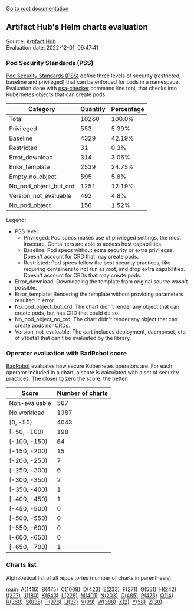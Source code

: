 [Go to root documentation](https://vicenteherrera.com/psa-checker)

## Artifact Hub's Helm charts evaluation

Source: [Artifact Hub](https://artifacthub.io/)  
Evaluation date: 2022-12-01, 09:47:41

### Pod Security Standards (PSS)

[Pod Security Standards (PSS)](https://kubernetes.io/docs/concepts/security/pod-security-standards/) define three levels of security (restricted, baseline and privileged) that can be enforced for pods in a namespace. Evaluation done with [psa-checker](https://vicenteherrera.com/psa-checker/) command line tool, that checks into Kubernetes objects that can create pods.

| Category | Quantity | Percentage |
|------|------|------|
| Total | 10260 | 100.0% |
| Privileged | 553 | 5.39% |
| Baseline | 4329 | 42.19% |
| Restricted | 31 | 0.3% |
| Error_download | 314 | 3.06% |
| Error_template | 2539 | 24.75% |
| Empty_no_object | 595 | 5.8% |
| No_pod_object_but_crd | 1251 | 12.19% |
| Version_not_evaluable | 492 | 4.8% |
| No_pod_object | 156 | 1.52% |

Legend:
 * PSS level:
   * Privileged: Pod specs makes use of privileged settings, the most insecure. Containers are able to access host capabilities.
   * Baseline: Pod specs without extra security or extra privileges. Doesn't account for CRD that may create pods.
   * Restricted: Pod specs follow the best security practices, like requiring containers to not run as root, and drop extra capabilities. Doesn't account for CRDs that may create pods.
 * Error_download: Downloading the template from original source wasn't possible.
 * Error_template: Rendering the template without providing parameters resulted in error.
 * No_pod_object_but_crd: The chart didn't render any object that can create pods, but has CRD that could do so.
 * No_pod_object_no_crd: The chart didn't render any object that can create pods nor CRDs.
 * Version_not_evaluable: The cart includes deployment, daemonset, etc. of v1beta1 that can't be evaluated by the library.

### Operator evaluation with BadRobot score

[BadRobot](https://github.com/controlplaneio/badrobot) evaluates how secure Kubernetes operators are. For each operator included in a chart, a score is calculated with a set of security practices. The closer to zero the score, the better.

| Score | Number of charts |
|------|------|
| Non-evaluable | 567 |
| No workload | 1387 |
| [0, -50) | 4043 |
| [-50, -100) | 198 |
| [-100, -150) | 64 |
| [-150, -200) | 15 |
| [-200, -250) | 7 |
| [-250, -300) | 6 |
| [-300, -350) | 2 |
| [-350, -400) | 1 |
| [-400, -450) | 1 |
| [-450, -500) | 0 |
| [-500, -550) | 0 |
| [-550, -600) | 0 |
| [-600, -650) | 0 |
| [-650, -700) | 1 |

### Charts list

Alphabetical list of all repositories (number of charts in parenthesis):

[main](./charts_levels)&nbsp; [A(1416)](./charts_levels_a)&nbsp; [B(475)](./charts_levels_b)&nbsp; [C(1008)](./charts_levels_c)&nbsp; [D(423)](./charts_levels_d)&nbsp; [E(233)](./charts_levels_e)&nbsp; [F(271)](./charts_levels_f)&nbsp; [G(551)](./charts_levels_g)&nbsp; [H(242)](./charts_levels_h)&nbsp; [I(227)](./charts_levels_i)&nbsp; [J(180)](./charts_levels_j)&nbsp; [K(643)](./charts_levels_k)&nbsp; [L(228)](./charts_levels_l)&nbsp; [M(401)](./charts_levels_m)&nbsp; [N(203)](./charts_levels_n)&nbsp; [O(485)](./charts_levels_o)&nbsp; [P(475)](./charts_levels_p)&nbsp; [Q(14)](./charts_levels_q)&nbsp; [R(360)](./charts_levels_r)&nbsp; [S(835)](./charts_levels_s)&nbsp; [T(976)](./charts_levels_t)&nbsp; [U(37)](./charts_levels_u)&nbsp; [V(99)](./charts_levels_v)&nbsp; [W(388)](./charts_levels_w)&nbsp; [X(2)](./charts_levels_x)&nbsp; [Y(58)](./charts_levels_y)&nbsp; [Z(30)](./charts_levels_z)&nbsp; 